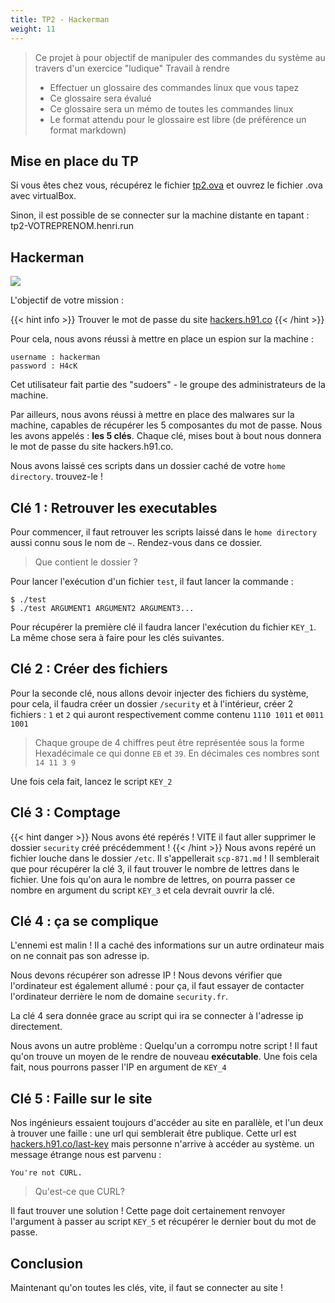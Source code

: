 ```yaml
---
title: TP2 - Hackerman
weight: 11
---
```


> Ce projet à pour objectif de manipuler des commandes du système au travers d'un exercice "ludique"
> Travail à rendre
>   - Effectuer un glossaire des commandes linux que vous tapez
>   - Ce glossaire sera évalué
>   - Ce glossaire sera un mémo de toutes les commandes linux
>   - Le format attendu pour le glossaire est libre (de préférence un format markdown)
## Mise en place du TP

Si vous êtes chez vous, récupérez le fichier [tp2.ova](/media/tp2.ova) et ouvrez le fichier .ova avec virtualBox.

Sinon, il est possible de se connecter sur la machine distante en tapant : tp2-VOTREPRENOM.henri.run


## Hackerman
![](https://media.giphy.com/media/MM0Jrc8BHKx3y/giphy.gif)

L'objectif de votre mission :

{{< hint info >}}
Trouver le mot de passe du site <a href="https://hackers.h91.co/" target="blank">hackers.h91.co</a>
{{< /hint >}}

Pour cela, nous avons réussi à mettre en place un espion sur la machine : 

```
username : hackerman
password : H4cK
```
Cet utilisateur fait partie des "sudoers" - le groupe des administrateurs de la machine.

Par ailleurs, nous avons réussi à mettre en place des malwares sur la machine, capables de récupérer les 5 composantes du mot de passe.
Nous les avons appelés : **les 5 clés**. 
Chaque clé, mises bout à bout nous donnera le mot de passe du site hackers.h91.co.

Nous avons laissé ces scripts dans un dossier caché de votre `home directory`. trouvez-le !

## Clé 1 : Retrouver les executables

Pour commencer, il faut retrouver les scripts laissé dans le `home directory` aussi connu sous le nom de `~`.
Rendez-vous dans ce dossier.

> Que contient le dossier ?

Pour lancer l'exécution d'un fichier `test`, il faut lancer la commande : 
```shell
$ ./test
$ ./test ARGUMENT1 ARGUMENT2 ARGUMENT3...
```

Pour récupérer la première clé il faudra lancer l'exécution du fichier `KEY_1`. La même chose sera à faire pour les clés suivantes.

## Clé 2 : Créer des fichiers

Pour la seconde clé, nous allons devoir injecter des fichiers du système, pour cela, il faudra créer un dossier `/security`
et à l'intérieur, créer 2 fichiers : `1` et `2` qui auront respectivement comme contenu `1110 1011` et `0011 1001`

> Chaque groupe de 4 chiffres peut être représentée sous la forme Hexadécimale ce qui donne `EB` et `39`.
> En décimales ces nombres sont `14 11 3 9`
> 

Une fois cela fait, lancez le script `KEY_2`

## Clé 3 : Comptage

{{< hint danger >}}
Nous avons été repérés ! VITE il faut aller supprimer le dossier `security` créé précédemment !
{{< /hint >}}
Nous avons repéré un fichier louche dans le dossier `/etc`. Il s'appellerait `scp-871.md` ! Il semblerait que pour récupérer la clé 3, il faut trouver le nombre de lettres dans le fichier.
Une fois qu'on aura le nombre de lettres, on pourra passer ce nombre en argument du script `KEY_3` et cela devrait ouvrir la clé.


## Clé 4 : ça se complique

L'ennemi est malin ! Il a caché des informations sur un autre ordinateur mais on ne connait pas son adresse ip.

Nous devons récupérer son adresse IP ! Nous devons vérifier que l'ordinateur est également allumé : pour ça, il faut essayer de contacter
l'ordinateur derrière le nom de domaine `security.fr`.

La clé 4 sera donnée grace au script qui ira se connecter à l'adresse ip directement.

Nous avons un autre problème : Quelqu'un a corrompu notre script ! Il faut qu'on trouve un moyen de le rendre de nouveau **exécutable**.
Une fois cela fait, nous pourrons passer l'IP en argument de `KEY_4`

## Clé 5 : Faille sur le site

Nos ingénieurs essaient toujours d'accéder au site en parallèle, et l'un deux à trouver une faille : une url qui semblerait être publique.
Cette url est [hackers.h91.co/last-key](https://hackers.h91.co/last-key) mais personne n'arrive à accéder au système.
un message étrange nous est parvenu :
```text
You're not CURL.
```
> Qu'est-ce que CURL?

Il faut trouver une solution ! Cette page doit certainement renvoyer l'argument à passer au script `KEY_5` et récupérer le dernier bout du mot de passe.


## Conclusion

Maintenant qu'on toutes les clés, vite, il faut se connecter au site !


